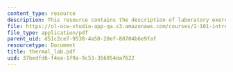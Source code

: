 ```yaml
---
content_type: resource
description: This resource contains the description of laboratory exercise.
file: https://ol-ocw-studio-app-qa.s3.amazonaws.com/courses/1-101-introduction-to-civil-and-environmental-engineering-design-i-fall-2005/37bedfd6f4ea1f9a9c53356954da7622_thermal_lab.pdf
file_type: application/pdf
parent_uid: d51c2ce7-9538-4a50-20ef-88704b6e9faf
resourcetype: Document
title: thermal_lab.pdf
uid: 37bedfd6-f4ea-1f9a-9c53-356954da7622
---
```

